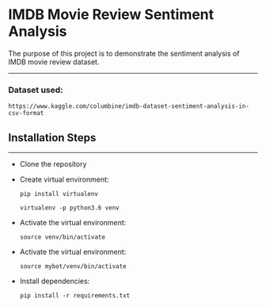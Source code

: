 # IMDB Movie Review Sentiment Analysis



The purpose of this project is to demonstrate the sentiment analysis of IMDB movie review dataset. 

***

### Dataset used:


`https://www.kaggle.com/columbine/imdb-dataset-sentiment-analysis-in-csv-format`


## Installation Steps

***


- Clone the repository


- Create virtual environment:

    ```
    pip install virtualenv
    ```
    
    ```
    virtualenv -p python3.6 venv
    ```

- Activate the virtual environment:
  
    ```
    source venv/bin/activate
    ```

- Activate the virtual environment:

    ```
    source mybot/venv/bin/activate
    ```
-  Install dependencies:
    
    ```
    pip install -r requirements.txt
    ```
